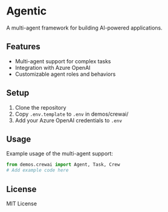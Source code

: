 # Agentic

A multi-agent framework for building AI-powered applications.

## Features
- Multi-agent support for complex tasks
- Integration with Azure OpenAI
- Customizable agent roles and behaviors

## Setup
1. Clone the repository
2. Copy `.env.template` to `.env` in demos/crewai/
3. Add your Azure OpenAI credentials to `.env`

## Usage
Example usage of the multi-agent support:
```python
from demos.crewai import Agent, Task, Crew
# Add example code here
```

## License
MIT License

